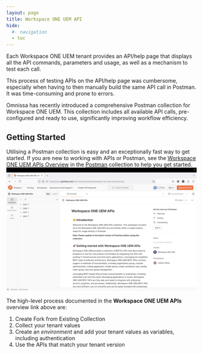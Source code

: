 ```yaml
---
layout: page
title: Workspace ONE UEM API
hide:
  #- navigation
  - toc
---
```


Each Workspace ONE UEM tenant provides an API/help page that displays all the API commands, parameters and usage, as well as a mechanism to test each call.

This process of testing APIs on the API/help page was cumbersome, especially when having to then manually build the same API call in Postman. It was time-consuming and prone to errors.

Omnissa has recently introduced a comprehensive Postman collection for Workspace ONE UEM. This collection includes all available API calls, pre-configured and ready to use, significantly improving workflow efficiency.

## Getting Started

Utilising a Postman collection is easy and an exceptionally fast way to get started. If you are new to working with APIs or Postman, see the [Workspace ONE UEM APIs Overview](https://www.postman.com/vmw-euc/workspace/workspace-one-uem-apis/overview) in the [Postman](https://www.postman.com/) collection to help you get started.
![](Workspace%20ONE%20UEM%20APIs%20Overview.png)

The high-level process documented in the **Workspace ONE UEM APIs** overview link above are:

1. Create Fork from Existing Collection
2. Collect your tenant values
3. Create an *environment* and add your tenant values as variables, including authentication
4. Use the APIs that match your tenant version
